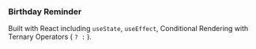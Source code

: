 ### Birthday Reminder

Built with React including `useState`, `useEffect`, Conditional Rendering with Ternary Operators ( `? :` ).